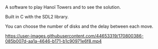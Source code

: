 A software to play Hanoï Towers and to see the solution.

Built in C with the SDL2 library.

You can choose the number of disks and the delay between each move.

https://user-images.githubusercontent.com/44653319/170800386-085b007d-aa1a-4646-b171-b1c90971e6f8.mp4

